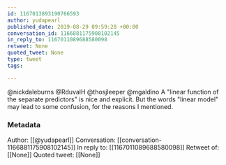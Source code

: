 ```yaml
---
id: 1167013893190766593
author: yudapearl
published_date: 2019-08-29 09:59:28 +00:00
conversation_id: 1166881175908102145
in_reply_to: 1167011089688580098
retweet: None
quoted_tweet: None
type: tweet
tags:

---
```


@nickdaleburns @RduvalH @thosjleeper @mgaldino A "linear function of the separate predictors" is nice and explicit. But the words "linear model" may lead to some confusion, for the reasons I mentioned.

### Metadata

Author: [[@yudapearl]]
Conversation: [[conversation-1166881175908102145]]
In reply to: [[1167011089688580098]]
Retweet of: [[None]]
Quoted tweet: [[None]]
